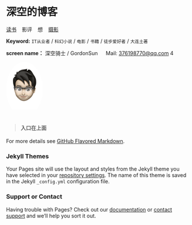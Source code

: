 # 深空的博客

[读书](https://github.com/sc13sees/gordonsunblog/issues/1) &ensp; 影评 &ensp;  想 &ensp; [摄影](https://github.com/sc13sees/gordonsunblog/issues/3)


 
 **Keyword:**  `IT从业者` / `科幻小说` / `电影` / `书籍` / `徒步爱好者` / `大连土著`

 **screen name：** 深空骑士 / GordonSun   &emsp;   Mail: <376198770@qq.com>
4

<html>

<head>

<meta charset="utf-8" />

<div style="width:100px; height:150px; border-radius:100%; overflow:hidden;">

<img src="https://raw.githubusercontent.com/sc13sees/gordonsunblog/main/IMG_0057.jpg" alt="只是圆形图片" />

</div>

</head>

</html>


> #### 入口在上面




For more details see [GitHub Flavored Markdown](https://guides.github.com/features/mastering-markdown/).

### Jekyll Themes

Your Pages site will use the layout and styles from the Jekyll theme you have selected in your [repository settings](https://github.com/sc13sees/sc13sees.github.io/settings). The name of this theme is saved in the Jekyll `_config.yml` configuration file.

### Support or Contact

Having trouble with Pages? Check out our [documentation](https://docs.github.com/categories/github-pages-basics/) or [contact support](https://support.github.com/contact) and we’ll help you sort it out.
